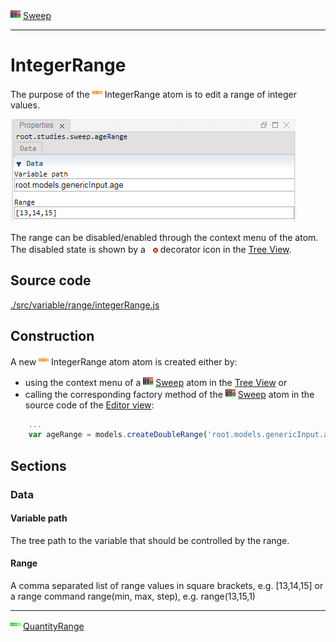![](../../../../icons/sweep.png) [Sweep](../../study/sweep/sweep.md)

----

# IntegerRange
	
The purpose of the ![](../../../../icons/integerRange.png) IntegerRange atom is to edit a range of integer values. 
		
![](../../../images/integer_range.png)

The range can be disabled/enabled through the context menu of the atom. The disabled state is shown by a ![](../../../../icons/disabled.png) decorator icon in the [Tree View](../../../views/treeView.md).
		
## Source code

[./src/variable/range/integerRange.js](../../../../src/variable/range/integerRange.js)

## Construction
		
A new ![](../../../../icons/integerRange.png) IntegerRange atom atom is created either by: 

* using the context menu of a ![](../../../../icons/sweep.png) [Sweep](../../study/sweep/sweep.md) atom in the [Tree View](../../../views/treeView.md) or
* calling the corresponding factory method of the ![](../../../../icons/sweep.png) [Sweep](../../study/sweep/sweep.md) atom in the source code of the [Editor view](../../../views/editorView.md):

```javascript
    ...
    var ageRange = models.createDoubleRange('root.models.genericInput.age', [13, 14, 15]);	     
```						
		
## Sections

### Data

#### Variable path

The tree path to the variable that should be controlled by the range.

#### Range

A comma separated list of range values in square brackets, e.g. [13,14,15] or a range command range(min, max, step), e.g. range(13,15,1)

----

![](../../../../icons/quantityRange.png) [QuantityRange](./quantityRange.md) 

